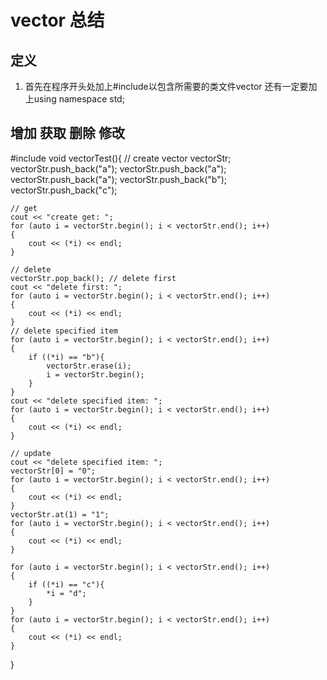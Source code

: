 # vector 总结
## 定义
1. 首先在程序开头处加上#include<vector>以包含所需要的类文件vector
还有一定要加上using namespace std;


## 增加 获取 删除 修改

#include <vector>
void vectorTest(){
	// create 
	vector<string> vectorStr;
	vectorStr.push_back("a");
	vectorStr.push_back("a");
	vectorStr.push_back("a");
	vectorStr.push_back("b");
	vectorStr.push_back("c");

	// get 
	cout << "create get: ";
	for (auto i = vectorStr.begin(); i < vectorStr.end(); i++)
	{
		cout << (*i) << endl;
	}

	// delete
	vectorStr.pop_back(); // delete first
	cout << "delete first: ";
	for (auto i = vectorStr.begin(); i < vectorStr.end(); i++)
	{
		cout << (*i) << endl;
	}
	// delete specified item
	for (auto i = vectorStr.begin(); i < vectorStr.end(); i++)
	{
		if ((*i) == "b"){
			vectorStr.erase(i);
			i = vectorStr.begin();
		}
	}
	cout << "delete specified item: ";
	for (auto i = vectorStr.begin(); i < vectorStr.end(); i++)
	{
		cout << (*i) << endl;
	}

	// update
	cout << "delete specified item: ";
	vectorStr[0] = "0";
	for (auto i = vectorStr.begin(); i < vectorStr.end(); i++)
	{
		cout << (*i) << endl;
	}
	vectorStr.at(1) = "1";
	for (auto i = vectorStr.begin(); i < vectorStr.end(); i++)
	{
		cout << (*i) << endl;
	}

	for (auto i = vectorStr.begin(); i < vectorStr.end(); i++)
	{
		if ((*i) == "c"){
			*i = "d";
		}
	}
	for (auto i = vectorStr.begin(); i < vectorStr.end(); i++)
	{
		cout << (*i) << endl;
	}


}

